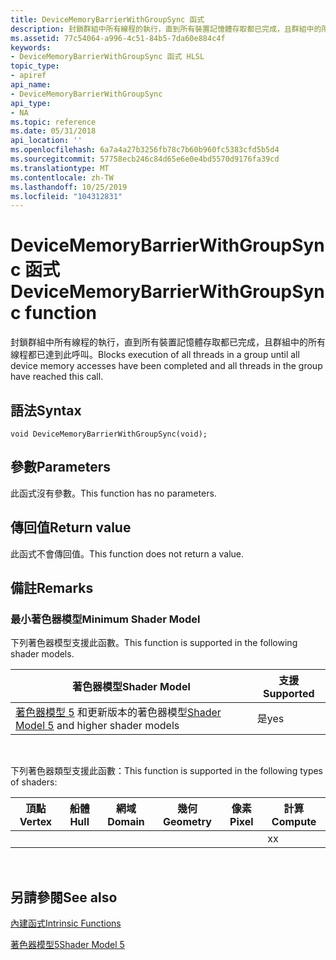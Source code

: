 ```yaml
---
title: DeviceMemoryBarrierWithGroupSync 函式
description: 封鎖群組中所有線程的執行，直到所有裝置記憶體存取都已完成，且群組中的所有線程都已達到此呼叫。
ms.assetid: 77c54064-a996-4c51-84b5-7da60e884c4f
keywords:
- DeviceMemoryBarrierWithGroupSync 函式 HLSL
topic_type:
- apiref
api_name:
- DeviceMemoryBarrierWithGroupSync
api_type:
- NA
ms.topic: reference
ms.date: 05/31/2018
api_location: ''
ms.openlocfilehash: 6a7a4a27b3256fb78c7b60b960fc5383cfd5b5d4
ms.sourcegitcommit: 57758ecb246c84d65e6e0e4bd5570d9176fa39cd
ms.translationtype: MT
ms.contentlocale: zh-TW
ms.lasthandoff: 10/25/2019
ms.locfileid: "104312831"
---
```

# <a name="devicememorybarrierwithgroupsync-function"></a><span data-ttu-id="3e1e4-104">DeviceMemoryBarrierWithGroupSync 函式</span><span class="sxs-lookup"><span data-stu-id="3e1e4-104">DeviceMemoryBarrierWithGroupSync function</span></span>

<span data-ttu-id="3e1e4-105">封鎖群組中所有線程的執行，直到所有裝置記憶體存取都已完成，且群組中的所有線程都已達到此呼叫。</span><span class="sxs-lookup"><span data-stu-id="3e1e4-105">Blocks execution of all threads in a group until all device memory accesses have been completed and all threads in the group have reached this call.</span></span>

## <a name="syntax"></a><span data-ttu-id="3e1e4-106">語法</span><span class="sxs-lookup"><span data-stu-id="3e1e4-106">Syntax</span></span>

``` syntax
void DeviceMemoryBarrierWithGroupSync(void);
```

## <a name="parameters"></a><span data-ttu-id="3e1e4-107">參數</span><span class="sxs-lookup"><span data-stu-id="3e1e4-107">Parameters</span></span>

<span data-ttu-id="3e1e4-108">此函式沒有參數。</span><span class="sxs-lookup"><span data-stu-id="3e1e4-108">This function has no parameters.</span></span>

## <a name="return-value"></a><span data-ttu-id="3e1e4-109">傳回值</span><span class="sxs-lookup"><span data-stu-id="3e1e4-109">Return value</span></span>

<span data-ttu-id="3e1e4-110">此函式不會傳回值。</span><span class="sxs-lookup"><span data-stu-id="3e1e4-110">This function does not return a value.</span></span>

## <a name="remarks"></a><span data-ttu-id="3e1e4-111">備註</span><span class="sxs-lookup"><span data-stu-id="3e1e4-111">Remarks</span></span>

### <a name="minimum-shader-model"></a><span data-ttu-id="3e1e4-112">最小著色器模型</span><span class="sxs-lookup"><span data-stu-id="3e1e4-112">Minimum Shader Model</span></span>

<span data-ttu-id="3e1e4-113">下列著色器模型支援此函數。</span><span class="sxs-lookup"><span data-stu-id="3e1e4-113">This function is supported in the following shader models.</span></span>



| <span data-ttu-id="3e1e4-114">著色器模型</span><span class="sxs-lookup"><span data-stu-id="3e1e4-114">Shader Model</span></span>                                                                | <span data-ttu-id="3e1e4-115">支援</span><span class="sxs-lookup"><span data-stu-id="3e1e4-115">Supported</span></span> |
|-----------------------------------------------------------------------------|-----------|
| <span data-ttu-id="3e1e4-116">[著色器模型 5](d3d11-graphics-reference-sm5.md) 和更新版本的著色器模型</span><span class="sxs-lookup"><span data-stu-id="3e1e4-116">[Shader Model 5](d3d11-graphics-reference-sm5.md) and higher shader models</span></span> | <span data-ttu-id="3e1e4-117">是</span><span class="sxs-lookup"><span data-stu-id="3e1e4-117">yes</span></span>       |



 

<span data-ttu-id="3e1e4-118">下列著色器類型支援此函數：</span><span class="sxs-lookup"><span data-stu-id="3e1e4-118">This function is supported in the following types of shaders:</span></span>



| <span data-ttu-id="3e1e4-119">頂點</span><span class="sxs-lookup"><span data-stu-id="3e1e4-119">Vertex</span></span> | <span data-ttu-id="3e1e4-120">船體</span><span class="sxs-lookup"><span data-stu-id="3e1e4-120">Hull</span></span> | <span data-ttu-id="3e1e4-121">網域</span><span class="sxs-lookup"><span data-stu-id="3e1e4-121">Domain</span></span> | <span data-ttu-id="3e1e4-122">幾何</span><span class="sxs-lookup"><span data-stu-id="3e1e4-122">Geometry</span></span> | <span data-ttu-id="3e1e4-123">像素</span><span class="sxs-lookup"><span data-stu-id="3e1e4-123">Pixel</span></span> | <span data-ttu-id="3e1e4-124">計算</span><span class="sxs-lookup"><span data-stu-id="3e1e4-124">Compute</span></span> |
|--------|------|--------|----------|-------|---------|
|        |      |        |          |       | <span data-ttu-id="3e1e4-125">x</span><span class="sxs-lookup"><span data-stu-id="3e1e4-125">x</span></span>       |



 

## <a name="see-also"></a><span data-ttu-id="3e1e4-126">另請參閱</span><span class="sxs-lookup"><span data-stu-id="3e1e4-126">See also</span></span>

<dl> <dt>

[<span data-ttu-id="3e1e4-127">內建函式</span><span class="sxs-lookup"><span data-stu-id="3e1e4-127">Intrinsic Functions</span></span>](dx-graphics-hlsl-intrinsic-functions.md)
</dt> <dt>

[<span data-ttu-id="3e1e4-128">著色器模型5</span><span class="sxs-lookup"><span data-stu-id="3e1e4-128">Shader Model 5</span></span>](d3d11-graphics-reference-sm5.md)
</dt> </dl>

 

 





